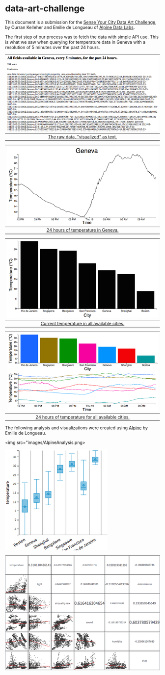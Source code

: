 # data-art-challenge

This document is a submission for the [Sense Your City Data Art Challenge](http://datacanvas.org/sense-your-city/), by Curran Kelleher and Emilie de Longueau of [Alpine Data Labs](http://alpinenow.com/).

The first step of our process was to fetch the data with simple API use. This is what we saw when querying for temperature data in Geneva with a resolution of 5 minutes over the past 24 hours.

|[![](images/Block1.png)](http://bl.ocks.org/curran/5f255332a9dcb9906f84) |
|:---------------:|
|[The raw data, "visualized" as text.](http://bl.ocks.org/curran/5f255332a9dcb9906f84)|

|[![](images/Block2.png)](http://bl.ocks.org/curran/015402cce2caa074551e) |
|:---------------:|
|[24 hours of temperature in Geneva.](http://bl.ocks.org/curran/015402cce2caa074551e)|

|[![](images/Block3.png)](http://bl.ocks.org/curran/015d34d6d3d562877e51) |
|:---------------:|
|[Current temperature in all available cities.](http://bl.ocks.org/curran/015d34d6d3d562877e51)|

|[![](images/Block4.png)](http://bl.ocks.org/curran/3b811f05a0ce39d0d7cd) |
|:---------------:|
|[24 hours of temperature for all available cities.](http://bl.ocks.org/curran/3b811f05a0ce39d0d7cd)|

The following analysis and visualizations were created using [Alpine](http://alpinenow.com/) by Emilie de Longueau.

<img src="images/AlpineAnalysis.png>

![](images/BoxPlotMonth.png)

![](images/splom.png)
